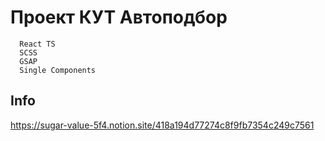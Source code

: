 # Проект КУТ Автоподбор 
```
  React TS
  SCSS
  GSAP
  Single Components
```
## Info

https://sugar-value-5f4.notion.site/418a194d77274c8f9fb7354c249c7561
